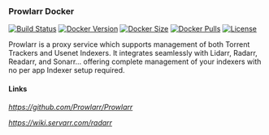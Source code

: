 [circleci_logo]: https://circleci.com/gh/stlouisn/prowlarr_docker.svg?style=svg
[circleci_url]: https://app.circleci.com/pipelines/github/stlouisn/prowlarr_docker

[docker_version_logo]: http://img.shields.io/docker/v/stlouisn/prowlarr/latest?arch=arm64
[docker_version_url]: https://hub.docker.com/r/stlouisn/prowlarr

[docker_size_logo]: http://img.shields.io/docker/image-size/stlouisn/prowlarr/latest
[docker_size_url]: https://hub.docker.com/r/stlouisn/prowlarr

[docker_pulls_logo]: https://img.shields.io/docker/pulls/stlouisn/prowlarr
[docker_pulls_url]: https://hub.docker.com/r/stlouisn/prowlarr

[license_logo]: https://img.shields.io/github/license/stlouisn/prowlarr_docker
[license_url]: https://github.com/stlouisn/prowlarr_docker/blob/main/LICENSE

### Prowlarr Docker

[![Build Status][circleci_logo]][circleci_url]
[![Docker Version][docker_version_logo]][docker_version_url]
[![Docker Size][docker_size_logo]][docker_size_url]
[![Docker Pulls][docker_pulls_logo]][docker_pulls_url]
[![License][license_logo]][license_url]

Prowlarr is a proxy service which supports management of both Torrent Trackers and Usenet Indexers. It integrates seamlessly with Lidarr, Radarr, Readarr, and Sonarr... offering complete management of your indexers with no per app Indexer setup required.

#### Links

*https://github.com/Prowlarr/Prowlarr*

*https://wiki.servarr.com/radarr*
